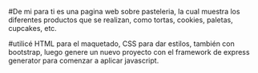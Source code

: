 #De mi para ti es una pagina web sobre pasteleria, la cual muestra los diferentes productos que se realizan, como tortas, cookies, paletas, cupcakes, etc.

#utilicé HTML para el maquetado, CSS para dar estilos, también con bootstrap, luego genere un nuevo proyecto con el framework de express generator para comenzar a aplicar javascript.